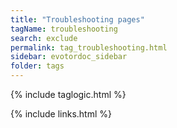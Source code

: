 ```yaml
---
title: "Troubleshooting pages"
tagName: troubleshooting
search: exclude
permalink: tag_troubleshooting.html
sidebar: evotordoc_sidebar
folder: tags
---
```

{% include taglogic.html %}

{% include links.html %}
